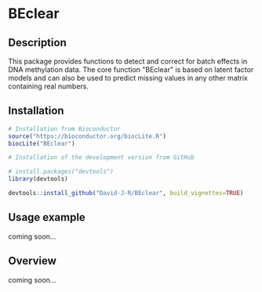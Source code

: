 # BEclear

## Description

This package provides functions to detect and correct for batch effects in
DNA methylation data. The core function "BEclear" is based on latent factor
models and can also be used to predict missing values in any other matrix
containing real numbers.

## Installation

```r
# Installation from Bioconductor
source("https://bioconductor.org/biocLite.R")
biocLite("BEclear")
```

```r
# Installation of the development version from GitHub

# install.packages("devtools")
library(devtools)

devtools::install_github("David-J-R/BEclear", build_vignettes=TRUE)
```

## Usage example

coming soon...

## Overview

coming soon...


